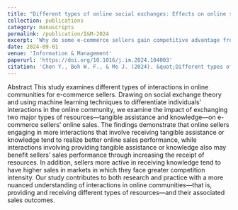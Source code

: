 ```yaml
---
title: "Different types of online social exchanges: Effects on online sellers’ sales performance"
collection: publications
category: manuscripts
permalink: /publication/I&M-2024
excerpt: 'Why do some e-commerce sellers gain competitive advantage from peer communities while others do not? Our research shows that seller success is determined not by interaction frequency, but by the exact type of resources they obtain.'
date: 2024-09-01
venue: 'Information & Management'
paperurl: 'https://doi.org/10.1016/j.im.2024.104003'
citation: 'Chen Y., Boh W. F., & Mo J. (2024). &quot;Different types of online social exchanges: Effects on online sellers’ sales performance.&quot; <i>Information & Management</i>. 61(6):104003'
---
```

Abstract
This study examines different types of interactions in online communities for e-commerce sellers. Drawing on social exchange theory and using machine learning techniques to differentiate individuals’ interactions in the online community, we examine the impact of exchanging two major types of resources—tangible assistance and knowledge—on e-commerce sellers’ online sales. The findings demonstrate that online sellers engaging in more interactions that involve receiving tangible assistance or knowledge tend to realize better online sales performance, while interactions involving providing tangible assistance or knowledge also may benefit sellers’ sales performance through increasing the receipt of resources. In addition, sellers more active in receiving knowledge tend to have higher sales in markets in which they face greater competition intensity. Our study contributes to both research and practice with a more nuanced understanding of interactions in online communities—that is, providing and receiving different types of resources—and their associated sales outcomes.
